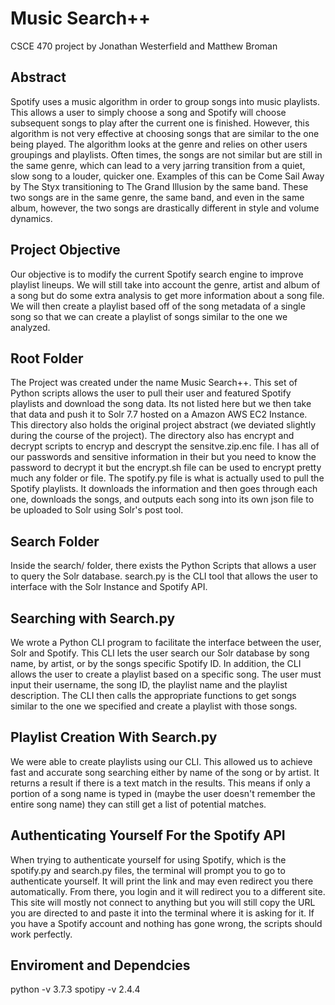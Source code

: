 # Music Search++
CSCE 470 project by Jonathan Westerfield and Matthew Broman

## Abstract
Spotify uses a music algorithm in order to group songs into music
playlists. This allows a user to simply choose a song and Spotify will
choose subsequent songs to play after the current one is finished.
However, this algorithm is not very effective at choosing songs that are
similar to the one being played. The algorithm looks at the genre and
relies on other users groupings and playlists. Often times, the songs
are not similar but are still in the same genre, which can lead to a
very jarring transition from a quiet, slow song to a louder, quicker
one. Examples of this can be Come Sail Away by The Styx transitioning to
The Grand Illusion by the same band. These two songs are in the same
genre, the same band, and even in the same album, however, the two songs
are drastically different in style and volume dynamics.

## Project Objective
Our objective is to modify the current Spotify search engine to improve 
playlist lineups. We will still take into account the genre, artist and 
album of a song but do some extra analysis to get more information about 
a song file. We will then create a playlist based off of the song 
metadata of a single song so that we can create a playlist of songs 
similar to the one we analyzed.

## Root Folder
The Project was created under the name Music Search++. This set of Python scripts allows the user to
pull their user and featured Spotify playlists and download the song data. Its not listed here but
we then take that data and push it to Solr 7.7 hosted on a Amazon AWS EC2 Instance. This directory 
also holds the original project abstract (we deviated slightly during the course of the project).
The directory also has encrypt and decrypt scripts to encryp and descrypt the sensitve.zip.enc
file. I has all of our passwords and sensitive information in their but you need to know the
password to decrypt it but the encrypt.sh file can be used to encrypt pretty much any folder or file.
The spotify.py file is what is actually used to pull the Spotify playlists. It downloads the information
and then goes through each one, downloads the songs, and outputs each song into its own json file
to be uploaded to Solr using Solr's post tool.

## Search Folder
Inside the search/ folder, there exists the Python Scripts that allows a user to query the Solr database.
search.py is the CLI tool that allows the user to interface with the Solr Instance and Spotify API.

## Searching with Search.py
We wrote a Python CLI program to facilitate the interface between the user, Solr and Spotify. This CLI 
lets the user search our Solr database by song name, by artist, or by the songs specific Spotify ID. In 
addition, the CLI allows the user to create a playlist based on a specific song. The user must input 
their username, the song ID, the playlist name and the playlist description. The CLI then calls the 
appropriate functions to get songs similar to the one we specified and create a playlist with those songs.

## Playlist Creation With Search.py
We were able to create playlists using our CLI. This allowed us to achieve fast and accurate song 
searching either by name of the song or by artist. It returns a result if there is a text match in the 
results. This means if only a portion of a song name is typed in (maybe the user doesn't remember the 
entire song name) they can still get a list of potential matches.

## Authenticating Yourself For the Spotify API
When trying to authenticate yourself for using Spotify, which is the spotify.py and search.py files,
the terminal will prompt you to go to authenticate yourself. It will print the link and may even
redirect you there automatically. From there, you login and it will redirect you to a different site.
This site will mostly not connect to anything but you will still copy the URL you are directed to and
paste it into the terminal where it is asking for it. If you have a Spotify account and nothing has 
gone wrong, the scripts should work perfectly.

## Enviroment and Dependcies 
python -v 3.7.3
spotipy -v 2.4.4

